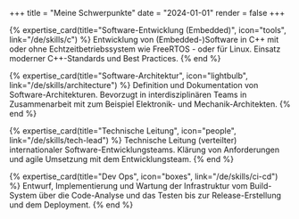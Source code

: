 +++
title = "Meine Schwerpunkte"
date = "2024-01-01"
render = false
+++

{% expertise_card(title="Software-Entwicklung (Embedded)", icon="tools", link="/de/skills/c") %}
Entwicklung von (Embedded-)Software in C++ mit oder ohne Echtzeitbetriebssystem wie FreeRTOS - oder für Linux. Einsatz moderner C++-Standards und Best Practices.
{% end %}

{% expertise_card(title="Software-Architektur", icon="lightbulb", link="/de/skills/architecture") %}
Definition und Dokumentation von Software-Architekturen. Bevorzugt in interdisziplinären Teams in Zusammenarbeit mit zum Beispiel Elektronik- und Mechanik-Architekten.
{% end %}

{% expertise_card(title="Technische Leitung", icon="people", link="/de/skills/tech-lead") %}
Technische Leitung (verteilter) internationaler Software-Entwicklungsteams. Klärung von Anforderungen und agile Umsetzung mit dem Entwicklungsteam.
{% end %}

{% expertise_card(title="Dev Ops", icon="boxes", link="/de/skills/ci-cd") %}
Entwurf, Implementierung und Wartung der Infrastruktur vom Build-System über die Code-Analyse und das Testen bis zur Release-Erstellung und dem Deployment.
{% end %}